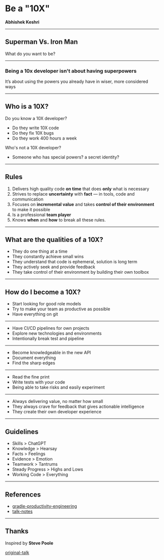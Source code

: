 # Be a "10X"

**Abhishek Keshri**

---

## Superman Vs. Iron Man

What do you want to be?

---

### Being a 10x developer isn't about having superpowers

It’s about using the powers you already have in wiser, more considered ways

---

## Who is a 10X?

Do you know a 10X developer?
- Do they write 10X code
- Do they fix 10X bugs
- Do they work 400 hours a week

Who's not a 10X developer?

- Someone who has special powers? a secret identity?

---

## Rules

1. Delivers high quality code **on time** that does **only** what is necessary
2. Strives to replace **uncertainty** with **fact** — in tools, code and communication
3. Focuses on **incremental value** and takes **control of their environment** to make it possible
4. Is a professional **team player**
5. Knows **when** and **how** to break all these rules.

---

## What are the qualities of a 10X?

- They do one thing at a time
- They constantly achieve small wins
- They understand that code is ephemeral, solution is long term
- They actively seek and provide feedback
- They take control of their environment by building their own toolbox

---

## How do I become a 10X?

- Start looking for good role models
- Try to make your team as productive as possible
- Have everything on git

---

- Have CI/CD pipelines for own projects
- Explore new technologies and environments
- Intentionally break test and pipeline

---

- Become knowledgeable in the new API
- Document everything
- Find the sharp edges

---

- Read the fine print
- Write tests with your code
- Being able to take risks and easily experiment

---

- Always delivering value, no matter how small
- They always crave for feedback that gives actionable intelligence
- They create their own developer experience

---

## Guidelines

- Skills > ChatGPT
- Knowledge > Hearsay
- Facts > Feelings
- Evidence > Emotion
- Teamwork > Tantrums
- Steady Progress > Highs and Lows
- Working Code > Everything

---

## References

- [gradle-productivity-engineering](https://gradle.com/developer-productivity-engineering/)
- [talk-notes](https://github.com/2kabhishek/talks)

---

## Thanks

Inspired by **Steve Poole**

[original-talk](https://saltmarch.com/watch/superman-or-ironman-can-everyone-be-a-10x-developer)
